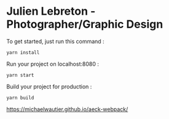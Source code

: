 # Julien Lebreton - Photographer/Graphic Design

To get started, just run this command :

`` yarn install ``


Run your project on localhost:8080 :

`` yarn start ``


Build your project for production :

`` yarn build ``


https://michaelwautier.github.io/aeck-webpack/
